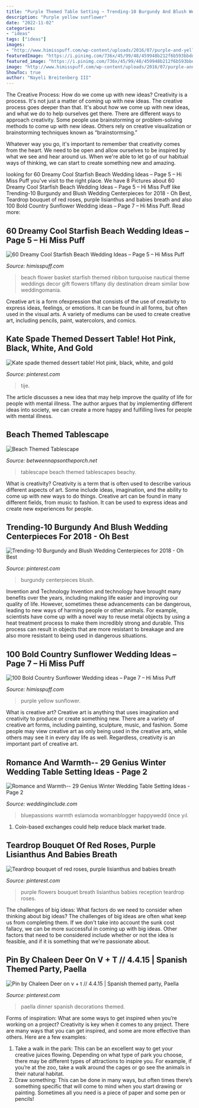```yaml
---
title: "Purple Themed Table Setting ~ Trending-10 Burgundy And Blush Wedding Centerpieces For 2018"
description: "Purple yellow sunflower"
date: "2022-11-02"
categories:
- "ideas"
tags: ["ideas"]
images:
- "http://www.himisspuff.com/wp-content/uploads/2016/07/purple-and-yellow-sunflower-wedding-centerpiece.jpg"
featuredImage: "https://i.pinimg.com/736x/45/99/48/459948b212f6b593bbdd697e694c96c5.jpg"
featured_image: "https://i.pinimg.com/736x/45/99/48/459948b212f6b593bbdd697e694c96c5.jpg"
image: "http://www.himisspuff.com/wp-content/uploads/2016/07/purple-and-yellow-sunflower-wedding-centerpiece.jpg"
ShowToc: true
author: "Nayeli Breitenberg III"
---
```



The Creative Process: How do we come up with new ideas?
Creativity is a process. It's not just a matter of coming up with new ideas. The creative process goes deeper than that. It's about how we come up with new ideas, and what we do to help ourselves get there.
There are different ways to approach creativity. Some people use brainstorming or problem-solving methods to come up with new ideas. Others rely on creative visualization or brainstorming techniques known as “brainstormsing.”

Whatever way you go, it's important to remember that creativity comes from the heart. We need to be open and allow ourselves to be inspired by what we see and hear around us. When we're able to let go of our habitual ways of thinking, we can start to create something new and amazing.

	

		
looking for 60 Dreamy Cool Starfish Beach Wedding Ideas – Page 5 – Hi Miss Puff you've visit to the right place. We have 8 Pictures about 60 Dreamy Cool Starfish Beach Wedding Ideas – Page 5 – Hi Miss Puff like Trending-10 Burgundy and Blush Wedding Centerpieces for 2018 - Oh Best, Teardrop bouquet of red roses, purple lisianthus and babies breath and also 100 Bold Country Sunflower Wedding ideas – Page 7 – Hi Miss Puff. Read more:
		
    
## 60 Dreamy Cool Starfish Beach Wedding Ideas – Page 5 – Hi Miss Puff

<img loading=lazy src="https://www.himisspuff.com/wp-content/uploads/2016/08/Flower-girl-basket-for-beach-wedding-with-turquoise-ribbon.jpg" onerror="this.onerror=null;this.src='https://tse1.mm.bing.net/th?id=OIP.XqynaRlssWcB6x9EJLiy5wHaJ4&amp;pid=15.1';" alt="60 Dreamy Cool Starfish Beach Wedding Ideas – Page 5 – Hi Miss Puff">

_Source: himisspuff.com_

>beach flower basket starfish themed ribbon turquoise nautical theme weddings decor gift flowers tiffany diy destination dream similar bow weddingomania. 

	

Creative art is a form ofexpression that consists of the use of creativity to express ideas, feelings, or emotions. It can be found in all forms, but often used in the visual arts. A variety of mediums can be used to create creative art, including pencils, paint, watercolors, and comics.

    
## Kate Spade Themed Dessert Table! Hot Pink, Black, White, And Gold

<img loading=lazy src="https://i.pinimg.com/736x/c9/c6/68/c9c668102e4279b7f0a515ade3469438.jpg" onerror="this.onerror=null;this.src='https://tse3.mm.bing.net/th?id=OIP._21NUkjGJflJXq7KmTc7iwHaJ3&amp;pid=15.1';" alt="Kate spade themed dessert table! Hot pink, black, white, and gold">

_Source: pinterest.com_

>tije. 

	

The article discusses a new idea that may help improve the quality of life for people with mental illness. The author argues that by implementing different ideas into society, we can create a more happy and fulfilling lives for people with mental illness.

    
## Beach Themed Tablescape

<img loading=lazy src="http://betweennapsontheporch.net/wp-content/uploads/blogger/_x908CSKJhI4/SnDah8B9u2I/AAAAAAAAJa4/Kw_sayH6zAw/s1600/Beachy%2BN%2B138.JPG" onerror="this.onerror=null;this.src='https://tse1.mm.bing.net/th?id=OIP.AXES5cvtFUIF0RiNyQt-7QHaLI&amp;pid=15.1';" alt="Beach Themed Tablescape">

_Source: betweennapsontheporch.net_

>tablescape beach themed tablescapes beachy. 

	

What is creativity?
Creativity is a term that is often used to describe various different aspects of art. Some include ideas, imagination, and the ability to come up with new ways to do things. Creative art can be found in many different fields, from music to fashion. It can be used to express ideas and create new experiences for people.

    
## Trending-10 Burgundy And Blush Wedding Centerpieces For 2018 - Oh Best

<img loading=lazy src="https://i.pinimg.com/736x/45/99/48/459948b212f6b593bbdd697e694c96c5.jpg" onerror="this.onerror=null;this.src='https://tse2.mm.bing.net/th?id=OIP._2rrO0HS3mSSIsrC0EQmFwHaLG&amp;pid=15.1';" alt="Trending-10 Burgundy and Blush Wedding Centerpieces for 2018 - Oh Best">

_Source: pinterest.com_

>burgundy centerpieces blush. 

	

Invention and Technology
Invention and technology have brought many benefits over the years, including making life easier and improving our quality of life. However, sometimes these advancements can be dangerous, leading to new ways of harming people or other animals. For example, scientists have come up with a novel way to reuse metal objects by using a heat treatment process to make them incredibly strong and durable. This process can result in objects that are more resistant to breakage and are also more resistant to being used in dangerous situations.

    
## 100 Bold Country Sunflower Wedding Ideas – Page 7 – Hi Miss Puff

<img loading=lazy src="http://www.himisspuff.com/wp-content/uploads/2016/07/purple-and-yellow-sunflower-wedding-centerpiece.jpg" onerror="this.onerror=null;this.src='https://tse3.mm.bing.net/th?id=OIP.e6QX9wKAuZOE-Bbj3pMg-AHaLH&amp;pid=15.1';" alt="100 Bold Country Sunflower Wedding ideas – Page 7 – Hi Miss Puff">

_Source: himisspuff.com_

>purple yellow sunflower. 

	

What is creative art?
Creative art is anything that uses imagination and creativity to produce or create something new. There are a variety of creative art forms, including painting, sculpture, music, and fashion. Some people may view creative art as only being used in the creative arts, while others may see it in every day life as well. Regardless, creativity is an important part of creative art.

    
## Romance And Warmth-- 29 Genius Winter Wedding Table Setting Ideas - Page 2

<img loading=lazy src="https://www.weddinginclude.com/wp-content/uploads/2017/09/midwest-winter-wedding-decoration--600x900.jpg" onerror="this.onerror=null;this.src='https://tse2.mm.bing.net/th?id=OIP.HzcS0wDTX9Zpi0DV7nKCPQHaLH&amp;pid=15.1';" alt="Romance and Warmth-- 29 Genius Winter Wedding Table Setting Ideas - Page 2">

_Source: weddinginclude.com_

>bluepassions warmth eslamoda womanblogger happywedd önce yıl. 

	

1. Coin-based exchanges could help reduce black market trade.

    
## Teardrop Bouquet Of Red Roses, Purple Lisianthus And Babies Breath

<img loading=lazy src="https://i.pinimg.com/736x/49/19/00/491900714fc40831edf9cc0768f18362--wedding-boutiques-babies-breath.jpg" onerror="this.onerror=null;this.src='https://tse1.mm.bing.net/th?id=OIP.HVXuvW_mty22jOZKbjsoqAHaLl&amp;pid=15.1';" alt="Teardrop bouquet of red roses, purple lisianthus and babies breath">

_Source: pinterest.com_

>purple flowers bouquet breath lisianthus babies reception teardrop roses. 

	

The challenges of big ideas: What factors do we need to consider when thinking about big ideas?
The challenges of big ideas are often what keep us from completing them. If we don't take into account the sunk cost fallacy, we can be more successful in coming up with big ideas. Other factors that need to be considered include whether or not the idea is feasible, and if it is something that we're passionate about.

    
## Pin By Chaleen Deer On V + T // 4.4.15 | Spanish Themed Party, Paella

<img loading=lazy src="https://i.pinimg.com/736x/7c/36/79/7c3679f965dcd33d3b49b63e127e3c98--spanish-dinner-paella-party.jpg" onerror="this.onerror=null;this.src='https://tse1.mm.bing.net/th?id=OIP.b_PrffbSHSlg6j1dEay7_ADNEw&amp;pid=15.1';" alt="Pin by Chaleen Deer on v + t // 4.4.15 | Spanish themed party, Paella">

_Source: pinterest.com_

>paella dinner spanish decorations themed. 

	

Forms of inspiration: What are some ways to get inspired when you’re working on a project?
Creativity is key when it comes to any project. There are many ways that you can get inspired, and some are more effective than others. Here are a few examples: 
1. Take a walk in the park: This can be an excellent way to get your creative juices flowing. Depending on what type of park you choose, there may be different types of attractions to inspire you. For example, if you’re at the zoo, take a walk around the cages or go see the animals in their natural habitat. 
2. Draw something: This can be done in many ways, but often times there’s something specific that will come to mind when you start drawing or painting. Sometimes all you need is a piece of paper and some pen or pencils!

